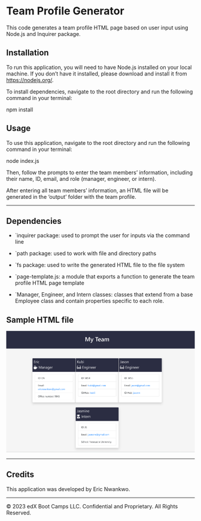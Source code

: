 # Team Profile Generator

This code generates a team profile HTML page based on user input using Node.js and Inquirer package.

## Installation

To run this application, you will need to have Node.js installed on your local machine. If you don’t have it installed, please download and install it from https://nodejs.org/.

To install dependencies, navigate to the root directory and run the following command in your terminal:

npm install

## Usage

To use this application, navigate to the root directory and run the following command in your terminal:

node index.js

Then, follow the prompts to enter the team members’ information, including their name, ID, email, and role (manager, engineer, or intern).

After entering all team members’ information, an HTML file will be generated in the ‘output’ folder with the team profile.

---

## Dependencies

- `inquirer package: used to prompt the user for inputs via the command line

- `path package: used to work with file and directory paths

- `fs package: used to write the generated HTML file to the file system
- `page-template.js: a module that exports a function to generate the team profile HTML page template

- `Manager, Engineer, and Intern classes: classes that extend from a base Employee class and contain properties specific to each role.

## Sample HTML file

![Screenshot HTML webpage.](./Assets/HTML-sample-file.png)

---

## Credits

This application was developed by Eric Nwankwo.

---

© 2023 edX Boot Camps LLC. Confidential and Proprietary. All Rights Reserved.
